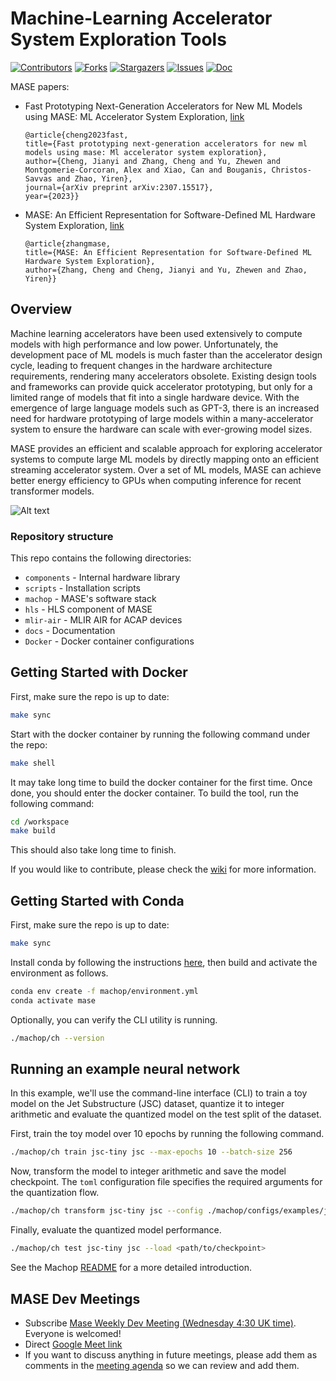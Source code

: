 # Machine-Learning Accelerator System Exploration Tools

[![Contributors][contributors-shield]][contributors-url]
[![Forks][forks-shield]][forks-url]
[![Stargazers][stars-shield]][stars-url]
[![Issues][issues-shield]][issues-url]
[![Doc][doc-shield]][doc-url]



[contributors-shield]: https://img.shields.io/github/contributors/DeepWok/mase.svg?style=flat
[contributors-url]: https://github.com/DeepWok/mase/graphs/contributors
[forks-shield]: https://img.shields.io/github/forks/DeepWok/mase.svg?style=flat
[forks-url]: https://github.com/DeepWok/mase/network/members
[stars-shield]: https://img.shields.io/github/stars/DeepWok/mase.svg?style=flat
[stars-url]: https://github.com/DeepWok/mase/stargazers
[issues-shield]: https://img.shields.io/github/issues/DeepWok/mase.svg?style=flat
[issues-url]: https://github.com/DeepWok/mase/issues
[license-shield]: https://img.shields.io/github/license/DeepWok/mase.svg?style=flat
[license-url]: https://github.com/DeepWok/mase/blob/master/LICENSE.txt
[issues-shield]: https://img.shields.io/github/issues/DeepWok/mase.svg?style=flat
[issues-url]: https://github.com/DeepWok/mase/issues
[doc-shield]: https://readthedocs.org/projects/pytorch-geometric/badge/?version=latest
[doc-url]: https://deepwok.github.io/mase/

MASE papers:
* Fast Prototyping Next-Generation Accelerators for New ML Models using MASE: ML Accelerator System Exploration, [link](https://arxiv.org/abs/2307.15517)
  ```
  @article{cheng2023fast,
  title={Fast prototyping next-generation accelerators for new ml models using mase: Ml accelerator system exploration},
  author={Cheng, Jianyi and Zhang, Cheng and Yu, Zhewen and Montgomerie-Corcoran, Alex and Xiao, Can and Bouganis, Christos-Savvas and Zhao, Yiren},
  journal={arXiv preprint arXiv:2307.15517},
  year={2023}}
  ```
* MASE: An Efficient Representation for Software-Defined ML Hardware System Exploration, [link](https://openreview.net/forum?id=Z7v6mxNVdU)
  ```
  @article{zhangmase,
  title={MASE: An Efficient Representation for Software-Defined ML Hardware System Exploration},
  author={Zhang, Cheng and Cheng, Jianyi and Yu, Zhewen and Zhao, Yiren}}
  ```

## Overview

Machine learning accelerators have been used extensively to compute models with high performance and low power. Unfortunately, the development pace of ML models is much faster than the accelerator design cycle, leading to frequent changes in the hardware architecture requirements, rendering many accelerators obsolete. Existing design tools and frameworks can provide quick accelerator prototyping, but only for a limited range of models that fit into a single hardware device. With the emergence of large language models such as GPT-3, there is an increased need for hardware prototyping of large models within a many-accelerator system to ensure the hardware can scale with ever-growing model sizes.

MASE provides an efficient and scalable approach for exploring accelerator systems to compute large ML models by directly mapping onto an efficient streaming accelerator system. Over a set of ML models, MASE can achieve better energy efficiency to GPUs when computing inference for recent transformer models.

![Alt text](./docs/imgs/overview.png)


### Repository structure

This repo contains the following directories:
* `components` - Internal hardware library
* `scripts` - Installation scripts  
* `machop` - MASE's software stack
* `hls` - HLS component of MASE
* `mlir-air` - MLIR AIR for ACAP devices
* `docs` - Documentation
* `Docker` - Docker container configurations

## Getting Started with Docker

First, make sure the repo is up to date:
```sh
make sync
```
Start with the docker container by running the following command under the repo:
```sh
make shell
```
It may take long time to build the docker container for the first time. Once done, you should enter the docker container. To build the tool, run the following command:
```sh
cd /workspace
make build
```
This should also take long time to finish.

If you would like to contribute, please check the [wiki](https://github.com/JianyiCheng/mase-tools/wiki) for more information.

## Getting Started with Conda

First, make sure the repo is up to date:
```sh
make sync
```

Install conda by following the instructions [here](https://conda.io/projects/conda/en/latest/user-guide/install/index.html), then build and activate the environment as follows.
```sh
conda env create -f machop/environment.yml
conda activate mase
```

Optionally, you can verify the CLI utility is running.
```sh
./machop/ch --version
```


## Running an example neural network

In this example, we'll use the command-line interface (CLI) to train a toy model on the Jet Substructure (JSC) dataset, quantize it to integer arithmetic and evaluate the quantized model on the test split of the dataset.

First, train the toy model over 10 epochs by running the following command.

```sh
./machop/ch train jsc-tiny jsc --max-epochs 10 --batch-size 256
```

Now, transform the model to integer arithmetic and save the model checkpoint. The `toml` configuration file specifies the required arguments for the quantization flow.

```sh
./machop/ch transform jsc-tiny jsc --config ./machop/configs/examples/jsc_toy_by_type.toml
```

Finally, evaluate the quantized model performance.
```sh
./machop/ch test jsc-tiny jsc --load <path/to/checkpoint>
```

See the Machop [README](./machop/README.md) for a more detailed introduction.

## MASE Dev Meetings

* Subscribe [Mase Weekly Dev Meeting (Wednesday 4:30 UK time)](https://calendar.google.com/calendar/event?action=TEMPLATE&tmeid=N2lpc25mN3VoamE5NXVmdmY5ZW1tOWpmMGdfMjAyMzExMDFUMTYzMDAwWiBqYzI0ODlAY2FtLmFjLnVr&tmsrc=jc2489%40cam.ac.uk&scp=ALL). Everyone is welcomed!
* Direct [Google Meet link](meet.google.com/fke-zvii-tgv)
* If you want to discuss anything in future meetings, please add them as comments in the [meeting agenda](https://docs.google.com/document/d/12m96h7gOhhmikniXIu44FJ0sZ2mSxg9SqyX-Uu3s-tc/edit?usp=sharing) so we can review and add them.
